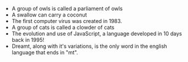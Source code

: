 - A group of owls is called a parliament of owls
- A swallow can carry a coconut
- The first computer virus was created in 1983.
- A group of cats is called a clowder of cats
- The evolution and use of JavaScript, a language developed in 10 days back in 1995!
- Dreamt, along with it's variations, is the only word in the english language that ends in "mt".
